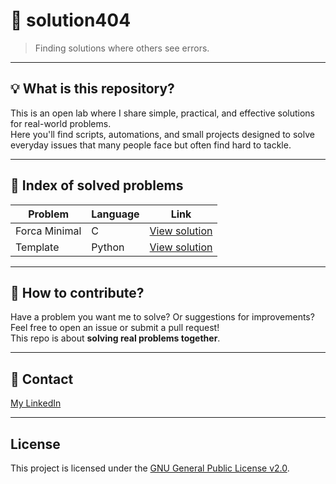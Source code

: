# 🚀 solution404

> Finding solutions where others see errors.

---

## 💡 What is this repository?

This is an open lab where I share simple, practical, and effective solutions for real-world problems.  
Here you'll find scripts, automations, and small projects designed to solve everyday issues that many people face but often find hard to tackle.

---

## 📂 Index of solved problems

| Problem                | Language  | Link                          |
|------------------------|-----------|-------------------------------|
| Forca Minimal | C      | [View solution](./problems/forca-minimal) |
| Template      | Python | [View solution](./problems/new-problem)   |

---

## 🚀 How to contribute?

Have a problem you want me to solve? Or suggestions for improvements?  
Feel free to open an issue or submit a pull request!  
This repo is about **solving real problems together**.

---

## 🤝 Contact

[My LinkedIn](https://www.linkedin.com/in/romari-melo-dev/) 

---

## License

This project is licensed under the [GNU General Public License v2.0](LICENSE).
